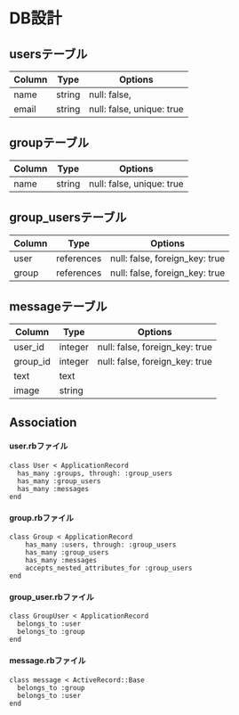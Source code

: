 
# DB設計

## usersテーブル

|Column|Type|Options|
|------|----|-------|
|name|string|null: false,|
|email|string|null: false, unique: true|


## groupテーブル

|Column|Type|Options|
|------|----|-------|
|name|string|null: false, unique: true|


## group_usersテーブル

|Column|Type|Options|
|------|----|-------|
|user|references|null: false, foreign_key: true|
|group|references|null: false, foreign_key: true|


## messageテーブル

|Column|Type|Options|
|------|----|-------|
|user_id|integer|null: false, foreign_key: true|
|group_id|integer|null: false, foreign_key: true|
|text|text|
|image|string|




## Association

#### user.rbファイル

```
class User < ApplicationRecord
  has_many :groups, through: :group_users
  has_many :group_users
  has_many :messages
end
```
    
#### group.rbファイル
```
class Group < ApplicationRecord
    has_many :users, through: :group_users
    has_many :group_users
    has_many :messages
    accepts_nested_attributes_for :group_users
end
```


#### group_user.rbファイル

```
class GroupUser < ApplicationRecord
  belongs_to :user
  belongs_to :group
end

```

#### message.rbファイル

```
class message < ActiveRecord::Base
  belongs_to :group              
  belongs_to :user                
end
```

